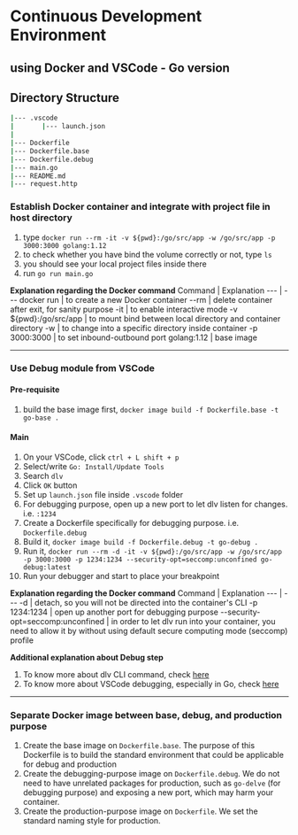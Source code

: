 # Continuous Development Environment
## using Docker and VSCode - Go version

## Directory Structure
```bash
|--- .vscode
|       |--- launch.json
|
|--- Dockerfile
|--- Dockerfile.base
|--- Dockerfile.debug
|--- main.go
|--- README.md
|--- request.http
```

### Establish Docker container and integrate with project file in host directory
1. type `docker run --rm -it -v ${pwd}:/go/src/app -w /go/src/app -p 3000:3000 golang:1.12`
2. to check whether you have bind the volume correctly or not, type `ls`
3. you should see your local project files inside there
4. run `go run main.go`

**Explanation regarding the Docker command**
Command | Explanation 
--- | ---
docker run | to create a new Docker container
--rm | delete container after exit, for sanity purpose
-it | to enable interactive mode
-v ${pwd}:/go/src/app | to mount bind between local directory and container directory
-w | to change into a specific directory inside container
-p 3000:3000 | to set inbound-outbound port
golang:1.12 | base image

___
### Use Debug module from VSCode
#### Pre-requisite
1. build the base image first, `docker image build -f Dockerfile.base -t go-base .`

#### Main
1. On your VSCode, click `ctrl + L shift + p`
2. Select/write `Go: Install/Update Tools`
3. Search `dlv` 
4. Click `OK` button
5. Set up `launch.json` file inside `.vscode` folder
6. For debugging purpose, open up a new port to let dlv listen for changes. i.e. `:1234`
7. Create a Dockerfile specifically for debugging purpose. i.e. `Dockerfile.debug`
8. Build it, `docker image build -f Dockerfile.debug -t go-debug .`
9. Run it, `docker run --rm -d -it -v ${pwd}:/go/src/app -w /go/src/app -p 3000:3000 -p 1234:1234 --security-opt=seccomp:unconfined go-debug:latest`
10. Run your debugger and start to place your breakpoint

**Explanation regarding the Docker command**
Command | Explanation 
--- | ---
-d | detach, so you will not be directed into the container's CLI
-p 1234:1234 | open up another port for debugging purpose
--security-opt=seccomp:unconfined | in order to let dlv run into your container, you need to allow it by without using default secure computing mode (seccomp) profile

**Additional explanation about Debug step**
1. To know more about dlv CLI command, check [here](https://github.com/go-delve/delve/blob/master/Documentation/usage/dlv.md)
2. To know more about VSCode debugging, especially in Go, check [here](https://github.com/Microsoft/vscode-go/wiki/Debugging-Go-code-using-VS-Code)

___
### Separate Docker image between base, debug, and production purpose
1. Create the base image on `Dockerfile.base`. The purpose of this Dockerfile is to build the standard environment that could be applicable for debug and production
2. Create the debugging-purpose image on `Dockerfile.debug`. We do not need to have unrelated packages for production, such as `go-delve` (for debugging purpose) and exposing a new port, which may harm your container.
3. Create the production-purpose image on `Dockerfile`. We set the standard naming style for production.